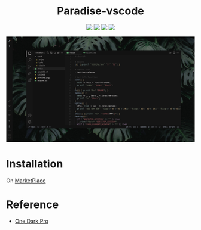 <h1 align="center">Paradise-vscode</h1>

<p align="center">
  <a href="https://github.com/Manas140/Paradise-vscode/stargazers"><img src="https://img.shields.io/github/stars/Manas140/Paradise-vscode?colorA=151515&colorB=B66467&style=for-the-badge"></a>
  <a href="https://github.com/Manas140/Paradise-vscode/issues"><img src="https://img.shields.io/github/issues/Manas140/Paradise-vscode?colorA=151515&colorB=8C977D&style=for-the-badge"></a>
  <a href="https://github.com/Manas140/Paradise-vscode/network/members"><img src="https://img.shields.io/github/forks/Manas140/Paradise-vscode?colorA=151515&colorB=D9BC8C&style=for-the-badge"></a>
  <img src="https://img.shields.io/static/v1?label=license&message=MIT&color=8DA3B9&labelColor=151515&style=for-the-badge">
</p>

<p align="center">
  <img src="preview.png">
</p>

# Installation

On [MarketPlace](https://marketplace.visualstudio.com/items?itemName=Manas.paradise-vscode)

# Reference

- [One Dark Pro](https://github.com/Binaryify/OneDark-Pro)
